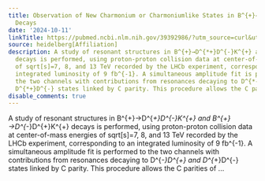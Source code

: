 ```yaml
---
title: Observation of New Charmonium or Charmoniumlike States in B^{+}→D^{*±}D^{∓}K^{+}
  Decays
date: '2024-10-11'
linkTitle: https://pubmed.ncbi.nlm.nih.gov/39392986/?utm_source=curl&utm_medium=rss&utm_campaign=pubmed-2&utm_content=1FakS-2QOkCT8HsMOQP1bCRQ4YzyumYOmxmF0moLsQ3dFB1E9V&fc=20220326224207&ff=20241012183842&v=2.18.0.post9+e462414
source: heidelberg[Affiliation]
description: A study of resonant structures in B^{+}→D^{*+}D^{-}K^{+} and B^{+}→D^{*-}D^{+}K^{+}
  decays is performed, using proton-proton collision data at center-of-mass energies
  of sqrt[s]=7, 8, and 13 TeV recorded by the LHCb experiment, corresponding to an
  integrated luminosity of 9 fb^{-1}. A simultaneous amplitude fit is performed to
  the two channels with contributions from resonances decaying to D^{*-}D^{+} and
  D^{*+}D^{-} states linked by C parity. This procedure allows the C parities of ...
disable_comments: true
---
```

A study of resonant structures in B^{+}→D^{*+}D^{-}K^{+} and B^{+}→D^{*-}D^{+}K^{+} decays is performed, using proton-proton collision data at center-of-mass energies of sqrt[s]=7, 8, and 13 TeV recorded by the LHCb experiment, corresponding to an integrated luminosity of 9 fb^{-1}. A simultaneous amplitude fit is performed to the two channels with contributions from resonances decaying to D^{*-}D^{+} and D^{*+}D^{-} states linked by C parity. This procedure allows the C parities of ...